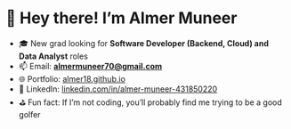 # 👋 Hey there! I’m Almer Muneer

- 🎓 New grad looking for **Software Developer (Backend, Cloud) and Data Analyst** roles  
- 📫 Email: **almermuneer70@gmail.com**  
- 🌐 Portfolio: [almer18.github.io](https://almer18.github.io)  
- 💼 LinkedIn: [linkedin.com/in/almer-muneer-431850220](https://www.linkedin.com/in/almer-muneer-431850220/)  
- ⛳ Fun fact: If I’m not coding, you’ll probably find me trying to be a good golfer 






<!---
almer18/almer18 is a ✨ special ✨ repository because its `README.md` (this file) appears on your GitHub profile.
You can click the Preview link to take a look at your changes.
--->
